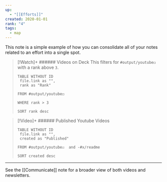 ```yaml
---
up:
  - "[[Efforts]]"
created: 2020-01-01
rank: "4"
tags:
  - map
---
```

This note is a simple example of how you can consolidate all of your notes related to an effort into a single spot.

> [!Watch]+ ###### Videos on Deck
> This filters for `#output/youtube◻️` with a rank above `3`.
> 
> ```dataview
> TABLE WITHOUT ID
>  file.link as "",
>  rank as "Rank"
> 
> FROM #output/youtube◻️ 
> 
> WHERE rank > 3
> 
> SORT rank desc
> ```

> [!Video]+ ###### Published Youtube Videos
> ```dataview
> TABLE WITHOUT ID
>  file.link as "",
>  created as "Published"
>  
> FROM #output/youtube☑️  and -#x/readme
> 
> SORT created desc
>  ```

---

See the [[Communicate]] note for a broader view of both videos and newsletters.

